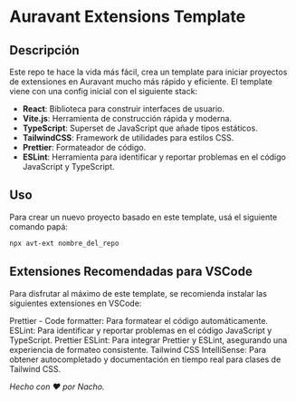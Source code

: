 # Auravant Extensions Template

## Descripción

Este repo te hace la vida más fácil, crea un template para iniciar proyectos de extensiones en Auravant mucho más rápido y eficiente. El template viene con una config inicial con el siguiente stack:

- **React**: Biblioteca para construir interfaces de usuario.
- **Vite.js**: Herramienta de construcción rápida y moderna.
- **TypeScript**: Superset de JavaScript que añade tipos estáticos.
- **TailwindCSS**: Framework de utilidades para estilos CSS.
- **Prettier**: Formateador de código.
- **ESLint**: Herramienta para identificar y reportar problemas en el código JavaScript y TypeScript.

## Uso

Para crear un nuevo proyecto basado en este template, usá el siguiente comando papá:

```bash
npx avt-ext nombre_del_repo
```

## Extensiones Recomendadas para VSCode

Para disfrutar al máximo de este template, se recomienda instalar las siguientes extensiones en VSCode:

Prettier - Code formatter: Para formatear el código automáticamente.
ESLint: Para identificar y reportar problemas en el código JavaScript y TypeScript.
Prettier ESLint: Para integrar Prettier y ESLint, asegurando una experiencia de formateo consistente.
Tailwind CSS IntelliSense: Para obtener autocompletado y documentación en tiempo real para clases de Tailwind CSS.

_Hecho con ❤️ por Nacho._
